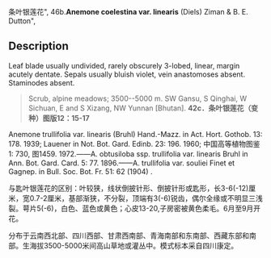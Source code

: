 条叶银莲花",
46b.**Anemone coelestina var. linearis** (Diels) Ziman & B. E. Dutton",

## Description
Leaf blade usually undivided, rarely obscurely 3-lobed, linear, margin acutely dentate. Sepals usually bluish violet, vein anastomoses absent. Staminodes absent.

> Scrub, alpine meadows; 3500--5000 m. SW Gansu, S Qinghai, W Sichuan, E and S Xizang, NW Yunnan [Bhutan].
**42c．条叶银莲花（变种）图版12：15-17**

Anemone trullifolia var. linearis (Bruhl) Hand.-Mazz. in Act. Hort. Gothob. 13: 178. 1939; Lauener in Not. Bot. Gard. Edinb. 23: 196. 1960; 中国高等植物图鉴1: 730, 图1459. 1972.——A. obtusiloba ssp. trullifolia var. linearis Bruhl in Ann. Bot. Gard. Card. 5: 77. 1896.——A. trullifolia var. souliei Finet et Gagnep. in Bull. Soc. Bot. Fr. 51: 62 (1904) .

与匙叶银莲花的区别：叶较狭，线状倒披针形、倒披针形或匙形，长3-6(-12)厘米，宽0.7-2厘米，基部渐狭，不分裂，顶端有3(-6)锐齿，偶尔全缘或不明显三浅裂。萼片5(-6)，白色、蓝色或黄色；心皮13-20,子房密被黄色柔毛。6月至9月开花。

分布于云南西北部、四川西部、甘肃西南部、青海南部和东南部、西藏东部和南部。生海拔3500-5000米间高山草地或灌丛中。模式标本采自四川康定。
